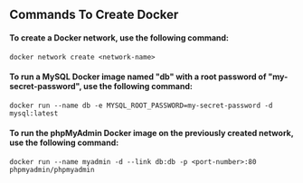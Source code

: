 ## Commands To Create Docker

#### To create a Docker network, use the following command:
`docker network create <network-name>`


#### To run a MySQL Docker image named "db" with a root password of "my-secret-password", use the following command:
`docker run --name db -e MYSQL_ROOT_PASSWORD=my-secret-password -d mysql:latest`

#### To run the phpMyAdmin Docker image on the previously created network, use the following command:
`docker run --name myadmin -d --link db:db -p <port-number>:80 phpmyadmin/phpmyadmin`
